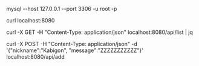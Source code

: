
mysql --host 127.0.0.1 --port 3306 -u root -p



curl localhost:8080 


curl -X GET -H "Content-Type: application/json" localhost:8080/api/list | jq


curl -X POST -H "Content-Type: application/json" -d '{"nickname":"Kabigon", "message":"ZZZZZZZZZZZ"}' localhost:8080/api/add
